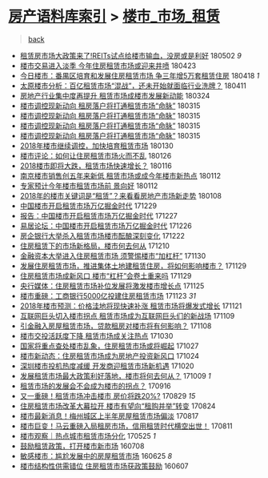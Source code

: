 [房产语料库索引](../../README.md)  > [楼市_市场_租赁](楼市_市场_租赁.md)
====
> [back](../README.md)

- [租赁房市场大政策来了!REITs试点给楼市输血，没房或是利好](http://jkwz.applinzi.com/ittc/7098518600082261002.html#%E7%A7%9F%E8%B5%81%E6%88%BF%E5%B8%82%E5%9C%BA%E5%A4%A7%E6%94%BF%E7%AD%96%E6%9D%A5%E4%BA%86%21REITs%E8%AF%95%E7%82%B9%E7%BB%99%E6%A5%BC%E5%B8%82%E8%BE%93%E8%A1%80%EF%BC%8C%E6%B2%A1%E6%88%BF%E6%88%96%E6%98%AF%E5%88%A9%E5%A5%BD) 180502 *9* 
- [楼市交易进入淡季 今年住房租赁市场或迎来井喷](http://jkwz.applinzi.com/ittc/7095187335501317126.html#%E6%A5%BC%E5%B8%82%E4%BA%A4%E6%98%93%E8%BF%9B%E5%85%A5%E6%B7%A1%E5%AD%A3+%E4%BB%8A%E5%B9%B4%E4%BD%8F%E6%88%BF%E7%A7%9F%E8%B5%81%E5%B8%82%E5%9C%BA%E6%88%96%E8%BF%8E%E6%9D%A5%E4%BA%95%E5%96%B7) 180423  
- [今日楼市：番禺区培育和发展住房租赁市场 争三年增5万套租赁住房](http://jkwz.applinzi.com/ittc/7093071730161746955.html#%E4%BB%8A%E6%97%A5%E6%A5%BC%E5%B8%82%EF%BC%9A%E7%95%AA%E7%A6%BA%E5%8C%BA%E5%9F%B9%E8%82%B2%E5%92%8C%E5%8F%91%E5%B1%95%E4%BD%8F%E6%88%BF%E7%A7%9F%E8%B5%81%E5%B8%82%E5%9C%BA+%E4%BA%89%E4%B8%89%E5%B9%B4%E5%A2%9E5%E4%B8%87%E5%A5%97%E7%A7%9F%E8%B5%81%E4%BD%8F%E6%88%BF) 180418 *1* 
- [太原楼市分析：百亿租赁市场“混战”，还未开始就面临行业洗牌？](http://jkwz.applinzi.com/ittc/7090661628733555722.html#%E5%A4%AA%E5%8E%9F%E6%A5%BC%E5%B8%82%E5%88%86%E6%9E%90%EF%BC%9A%E7%99%BE%E4%BA%BF%E7%A7%9F%E8%B5%81%E5%B8%82%E5%9C%BA%E2%80%9C%E6%B7%B7%E6%88%98%E2%80%9D%EF%BC%8C%E8%BF%98%E6%9C%AA%E5%BC%80%E5%A7%8B%E5%B0%B1%E9%9D%A2%E4%B8%B4%E8%A1%8C%E4%B8%9A%E6%B4%97%E7%89%8C%EF%BC%9F) 180411  
- [房地产行业集中度再提升 租赁市场成楼市发展新动能](http://jkwz.applinzi.com/ittc/7083998799536325639.html#%E6%88%BF%E5%9C%B0%E4%BA%A7%E8%A1%8C%E4%B8%9A%E9%9B%86%E4%B8%AD%E5%BA%A6%E5%86%8D%E6%8F%90%E5%8D%87+%E7%A7%9F%E8%B5%81%E5%B8%82%E5%9C%BA%E6%88%90%E6%A5%BC%E5%B8%82%E5%8F%91%E5%B1%95%E6%96%B0%E5%8A%A8%E8%83%BD) 180324  
- [楼市调控现新动向 租房落户将打通租赁市场“命脉”](http://jkwz.applinzi.com/ittc/7080705112047879174.html#%E6%A5%BC%E5%B8%82%E8%B0%83%E6%8E%A7%E7%8E%B0%E6%96%B0%E5%8A%A8%E5%90%91+%E7%A7%9F%E6%88%BF%E8%90%BD%E6%88%B7%E5%B0%86%E6%89%93%E9%80%9A%E7%A7%9F%E8%B5%81%E5%B8%82%E5%9C%BA%E2%80%9C%E5%91%BD%E8%84%89%E2%80%9D) 180315  
- [楼市调控现新动向 租房落户将打通租赁市场“命脉”](http://jkwz.applinzi.com/ittc/7080711509028373510.html#%E6%A5%BC%E5%B8%82%E8%B0%83%E6%8E%A7%E7%8E%B0%E6%96%B0%E5%8A%A8%E5%90%91+%E7%A7%9F%E6%88%BF%E8%90%BD%E6%88%B7%E5%B0%86%E6%89%93%E9%80%9A%E7%A7%9F%E8%B5%81%E5%B8%82%E5%9C%BA%E2%80%9C%E5%91%BD%E8%84%89%E2%80%9D) 180315  
- [楼市调控现新动向 租房落户将打通租赁市场“命脉”](http://jkwz.applinzi.com/ittc/7080649326487667723.html#%E6%A5%BC%E5%B8%82%E8%B0%83%E6%8E%A7%E7%8E%B0%E6%96%B0%E5%8A%A8%E5%90%91+%E7%A7%9F%E6%88%BF%E8%90%BD%E6%88%B7%E5%B0%86%E6%89%93%E9%80%9A%E7%A7%9F%E8%B5%81%E5%B8%82%E5%9C%BA%E2%80%9C%E5%91%BD%E8%84%89%E2%80%9D) 180315  
- [楼市调控现新动向 租房落户将打通租赁市场“命脉”](http://jkwz.applinzi.com/ittc/7080648910672757770.html#%E6%A5%BC%E5%B8%82%E8%B0%83%E6%8E%A7%E7%8E%B0%E6%96%B0%E5%8A%A8%E5%90%91+%E7%A7%9F%E6%88%BF%E8%90%BD%E6%88%B7%E5%B0%86%E6%89%93%E9%80%9A%E7%A7%9F%E8%B5%81%E5%B8%82%E5%9C%BA%E2%80%9C%E5%91%BD%E8%84%89%E2%80%9D) 180315  
- [2018年楼市继续调控，加快培育租赁市场](http://jkwz.applinzi.com/ittc/7064312651394319367.html#2018%E5%B9%B4%E6%A5%BC%E5%B8%82%E7%BB%A7%E7%BB%AD%E8%B0%83%E6%8E%A7%EF%BC%8C%E5%8A%A0%E5%BF%AB%E5%9F%B9%E8%82%B2%E7%A7%9F%E8%B5%81%E5%B8%82%E5%9C%BA) 180130  
- [楼市评论：如何让住房租赁市场火而不乱](http://jkwz.applinzi.com/ittc/7062821325821707275.html#%E6%A5%BC%E5%B8%82%E8%AF%84%E8%AE%BA%EF%BC%9A%E5%A6%82%E4%BD%95%E8%AE%A9%E4%BD%8F%E6%88%BF%E7%A7%9F%E8%B5%81%E5%B8%82%E5%9C%BA%E7%81%AB%E8%80%8C%E4%B8%8D%E4%B9%B1) 180126  
- [2018楼市即将大跌，租赁市场快速增长？](http://jkwz.applinzi.com/ittc/7059285022605837328.html#2018%E6%A5%BC%E5%B8%82%E5%8D%B3%E5%B0%86%E5%A4%A7%E8%B7%8C%EF%BC%8C%E7%A7%9F%E8%B5%81%E5%B8%82%E5%9C%BA%E5%BF%AB%E9%80%9F%E5%A2%9E%E9%95%BF%EF%BC%9F) 180116  
- [南京楼市销售创五年来新低 租赁市场或成今年楼市新热点](http://jkwz.applinzi.com/ittc/7057633485559170065.html#%E5%8D%97%E4%BA%AC%E6%A5%BC%E5%B8%82%E9%94%80%E5%94%AE%E5%88%9B%E4%BA%94%E5%B9%B4%E6%9D%A5%E6%96%B0%E4%BD%8E+%E7%A7%9F%E8%B5%81%E5%B8%82%E5%9C%BA%E6%88%96%E6%88%90%E4%BB%8A%E5%B9%B4%E6%A5%BC%E5%B8%82%E6%96%B0%E7%83%AD%E7%82%B9) 180112  
- [专家预计今年楼市租赁市场前 景向好](http://jkwz.applinzi.com/ittc/7057628385818182673.html#%E4%B8%93%E5%AE%B6%E9%A2%84%E8%AE%A1%E4%BB%8A%E5%B9%B4%E6%A5%BC%E5%B8%82%E7%A7%9F%E8%B5%81%E5%B8%82%E5%9C%BA%E5%89%8D+%E6%99%AF%E5%90%91%E5%A5%BD) 180112  
- [2018年的楼市关键词是“租赁”？来看看房地产市场新走势](http://jkwz.applinzi.com/ittc/7056240146024760330.html#2018%E5%B9%B4%E7%9A%84%E6%A5%BC%E5%B8%82%E5%85%B3%E9%94%AE%E8%AF%8D%E6%98%AF%E2%80%9C%E7%A7%9F%E8%B5%81%E2%80%9D%EF%BC%9F%E6%9D%A5%E7%9C%8B%E7%9C%8B%E6%88%BF%E5%9C%B0%E4%BA%A7%E5%B8%82%E5%9C%BA%E6%96%B0%E8%B5%B0%E5%8A%BF) 180108  
- [中国楼市开启租赁市场万亿掘金时代](http://jkwz.applinzi.com/ittc/7052436480629146640.html#%E4%B8%AD%E5%9B%BD%E6%A5%BC%E5%B8%82%E5%BC%80%E5%90%AF%E7%A7%9F%E8%B5%81%E5%B8%82%E5%9C%BA%E4%B8%87%E4%BA%BF%E6%8E%98%E9%87%91%E6%97%B6%E4%BB%A3) 171229  
- [报告：中国楼市开启租赁市场万亿掘金时代](http://jkwz.applinzi.com/ittc/7051687393780827153.html#%E6%8A%A5%E5%91%8A%EF%BC%9A%E4%B8%AD%E5%9B%BD%E6%A5%BC%E5%B8%82%E5%BC%80%E5%90%AF%E7%A7%9F%E8%B5%81%E5%B8%82%E5%9C%BA%E4%B8%87%E4%BA%BF%E6%8E%98%E9%87%91%E6%97%B6%E4%BB%A3) 171227  
- [易居论坛：中国楼市开启租赁市场万亿掘金时代](http://jkwz.applinzi.com/ittc/7051402818609480721.html#%E6%98%93%E5%B1%85%E8%AE%BA%E5%9D%9B%EF%BC%9A%E4%B8%AD%E5%9B%BD%E6%A5%BC%E5%B8%82%E5%BC%80%E5%90%AF%E7%A7%9F%E8%B5%81%E5%B8%82%E5%9C%BA%E4%B8%87%E4%BA%BF%E6%8E%98%E9%87%91%E6%97%B6%E4%BB%A3) 171226  
- [房企银行大举杀入租赁市场楼市酝酿深刻变化](http://jkwz.applinzi.com/ittc/7049776393913631760.html#%E6%88%BF%E4%BC%81%E9%93%B6%E8%A1%8C%E5%A4%A7%E4%B8%BE%E6%9D%80%E5%85%A5%E7%A7%9F%E8%B5%81%E5%B8%82%E5%9C%BA%E6%A5%BC%E5%B8%82%E9%85%9D%E9%85%BF%E6%B7%B1%E5%88%BB%E5%8F%98%E5%8C%96) 171222  
- [住房租赁下的市场新格局，楼市何去何从](http://jkwz.applinzi.com/ittc/7045152438347105296.html#%E4%BD%8F%E6%88%BF%E7%A7%9F%E8%B5%81%E4%B8%8B%E7%9A%84%E5%B8%82%E5%9C%BA%E6%96%B0%E6%A0%BC%E5%B1%80%EF%BC%8C%E6%A5%BC%E5%B8%82%E4%BD%95%E5%8E%BB%E4%BD%95%E4%BB%8E) 171210  
- [金融资本大举进入住房租赁市场 须警惕楼市“加杠杆”](http://jkwz.applinzi.com/ittc/7041692056458626064.html#%E9%87%91%E8%9E%8D%E8%B5%84%E6%9C%AC%E5%A4%A7%E4%B8%BE%E8%BF%9B%E5%85%A5%E4%BD%8F%E6%88%BF%E7%A7%9F%E8%B5%81%E5%B8%82%E5%9C%BA+%E9%A1%BB%E8%AD%A6%E6%83%95%E6%A5%BC%E5%B8%82%E2%80%9C%E5%8A%A0%E6%9D%A0%E6%9D%86%E2%80%9D) 171130  
- [发展住房租赁市场，推进集体土地建租赁住房，将如何影响楼市？](http://jkwz.applinzi.com/ittc/7041414615810966545.html#%E5%8F%91%E5%B1%95%E4%BD%8F%E6%88%BF%E7%A7%9F%E8%B5%81%E5%B8%82%E5%9C%BA%EF%BC%8C%E6%8E%A8%E8%BF%9B%E9%9B%86%E4%BD%93%E5%9C%9F%E5%9C%B0%E5%BB%BA%E7%A7%9F%E8%B5%81%E4%BD%8F%E6%88%BF%EF%BC%8C%E5%B0%86%E5%A6%82%E4%BD%95%E5%BD%B1%E5%93%8D%E6%A5%BC%E5%B8%82%EF%BC%9F) 171129  
- [住房租赁市场成新风口 楼市“杠杆”会卷土重来吗](http://jkwz.applinzi.com/ittc/7041292561132553233.html#%E4%BD%8F%E6%88%BF%E7%A7%9F%E8%B5%81%E5%B8%82%E5%9C%BA%E6%88%90%E6%96%B0%E9%A3%8E%E5%8F%A3+%E6%A5%BC%E5%B8%82%E2%80%9C%E6%9D%A0%E6%9D%86%E2%80%9D%E4%BC%9A%E5%8D%B7%E5%9C%9F%E9%87%8D%E6%9D%A5%E5%90%97) 171129  
- [央行媒体：住房租赁市场补位发展将激发楼市增长点](http://jkwz.applinzi.com/ittc/7039791612043985937.html#%E5%A4%AE%E8%A1%8C%E5%AA%92%E4%BD%93%EF%BC%9A%E4%BD%8F%E6%88%BF%E7%A7%9F%E8%B5%81%E5%B8%82%E5%9C%BA%E8%A1%A5%E4%BD%8D%E5%8F%91%E5%B1%95%E5%B0%86%E6%BF%80%E5%8F%91%E6%A5%BC%E5%B8%82%E5%A2%9E%E9%95%BF%E7%82%B9) 171125  
- [楼市重磅：工商银行5000亿投建住房租赁市场](http://jkwz.applinzi.com/ittc/7039107230018831376.html#%E6%A5%BC%E5%B8%82%E9%87%8D%E7%A3%85%EF%BC%9A%E5%B7%A5%E5%95%86%E9%93%B6%E8%A1%8C5000%E4%BA%BF%E6%8A%95%E5%BB%BA%E4%BD%8F%E6%88%BF%E7%A7%9F%E8%B5%81%E5%B8%82%E5%9C%BA) 171123 *31* 
- [2018年楼市预测：价格洼地将现快速补涨 租赁市场将爆发式增长](http://jkwz.applinzi.com/ittc/7038459238836339728.html#2018%E5%B9%B4%E6%A5%BC%E5%B8%82%E9%A2%84%E6%B5%8B%EF%BC%9A%E4%BB%B7%E6%A0%BC%E6%B4%BC%E5%9C%B0%E5%B0%86%E7%8E%B0%E5%BF%AB%E9%80%9F%E8%A1%A5%E6%B6%A8+%E7%A7%9F%E8%B5%81%E5%B8%82%E5%9C%BA%E5%B0%86%E7%88%86%E5%8F%91%E5%BC%8F%E5%A2%9E%E9%95%BF) 171121  
- [互联网巨头切入楼市拐点 租赁市场成为互联网巨头们的新战场](http://jkwz.applinzi.com/ittc/7033962306965341201.html#%E4%BA%92%E8%81%94%E7%BD%91%E5%B7%A8%E5%A4%B4%E5%88%87%E5%85%A5%E6%A5%BC%E5%B8%82%E6%8B%90%E7%82%B9+%E7%A7%9F%E8%B5%81%E5%B8%82%E5%9C%BA%E6%88%90%E4%B8%BA%E4%BA%92%E8%81%94%E7%BD%91%E5%B7%A8%E5%A4%B4%E4%BB%AC%E7%9A%84%E6%96%B0%E6%88%98%E5%9C%BA) 171109  
- [引金融入房屋租赁市场，贷款租房对楼市将有何影响？](http://jkwz.applinzi.com/ittc/7033592318437884945.html#%E5%BC%95%E9%87%91%E8%9E%8D%E5%85%A5%E6%88%BF%E5%B1%8B%E7%A7%9F%E8%B5%81%E5%B8%82%E5%9C%BA%EF%BC%8C%E8%B4%B7%E6%AC%BE%E7%A7%9F%E6%88%BF%E5%AF%B9%E6%A5%BC%E5%B8%82%E5%B0%86%E6%9C%89%E4%BD%95%E5%BD%B1%E5%93%8D%EF%BC%9F) 171108  
- [楼市交投活跃度下降 租赁市场成关注热点](http://jkwz.applinzi.com/ittc/7030181481639576592.html#%E6%A5%BC%E5%B8%82%E4%BA%A4%E6%8A%95%E6%B4%BB%E8%B7%83%E5%BA%A6%E4%B8%8B%E9%99%8D+%E7%A7%9F%E8%B5%81%E5%B8%82%E5%9C%BA%E6%88%90%E5%85%B3%E6%B3%A8%E7%83%AD%E7%82%B9) 171030  
- [国家将重点查处楼市乱象，住房租赁市场或将崛起](http://jkwz.applinzi.com/ittc/7029061060294870033.html#%E5%9B%BD%E5%AE%B6%E5%B0%86%E9%87%8D%E7%82%B9%E6%9F%A5%E5%A4%84%E6%A5%BC%E5%B8%82%E4%B9%B1%E8%B1%A1%EF%BC%8C%E4%BD%8F%E6%88%BF%E7%A7%9F%E8%B5%81%E5%B8%82%E5%9C%BA%E6%88%96%E5%B0%86%E5%B4%9B%E8%B5%B7) 171027  
- [楼市新动态：住房租赁市场成为房地产投资新风口](http://jkwz.applinzi.com/ittc/7028068378911179793.html#%E6%A5%BC%E5%B8%82%E6%96%B0%E5%8A%A8%E6%80%81%EF%BC%9A%E4%BD%8F%E6%88%BF%E7%A7%9F%E8%B5%81%E5%B8%82%E5%9C%BA%E6%88%90%E4%B8%BA%E6%88%BF%E5%9C%B0%E4%BA%A7%E6%8A%95%E8%B5%84%E6%96%B0%E9%A3%8E%E5%8F%A3) 171024  
- [深圳楼市投机热度减缓 开发商迎租赁市场新机遇](http://jkwz.applinzi.com/ittc/7026501345752908816.html#%E6%B7%B1%E5%9C%B3%E6%A5%BC%E5%B8%82%E6%8A%95%E6%9C%BA%E7%83%AD%E5%BA%A6%E5%87%8F%E7%BC%93+%E5%BC%80%E5%8F%91%E5%95%86%E8%BF%8E%E7%A7%9F%E8%B5%81%E5%B8%82%E5%9C%BA%E6%96%B0%E6%9C%BA%E9%81%87) 171020  
- [发展租赁市场最大政策利好落地，楼市将何去何从？](http://jkwz.applinzi.com/ittc/7022467172100736016.html#%E5%8F%91%E5%B1%95%E7%A7%9F%E8%B5%81%E5%B8%82%E5%9C%BA%E6%9C%80%E5%A4%A7%E6%94%BF%E7%AD%96%E5%88%A9%E5%A5%BD%E8%90%BD%E5%9C%B0%EF%BC%8C%E6%A5%BC%E5%B8%82%E5%B0%86%E4%BD%95%E5%8E%BB%E4%BD%95%E4%BB%8E%EF%BC%9F) 171009 *1* 
- [租赁市场的发展会不会成为楼市的拐点？](http://jkwz.applinzi.com/ittc/7013921341298967569.html#%E7%A7%9F%E8%B5%81%E5%B8%82%E5%9C%BA%E7%9A%84%E5%8F%91%E5%B1%95%E4%BC%9A%E4%B8%8D%E4%BC%9A%E6%88%90%E4%B8%BA%E6%A5%BC%E5%B8%82%E7%9A%84%E6%8B%90%E7%82%B9%EF%BC%9F) 170916  
- [又一重磅！租赁市场冲击楼市 房价将跌20%?](http://jkwz.applinzi.com/ittc/7007253283658531857.html#%E5%8F%88%E4%B8%80%E9%87%8D%E7%A3%85%EF%BC%81%E7%A7%9F%E8%B5%81%E5%B8%82%E5%9C%BA%E5%86%B2%E5%87%BB%E6%A5%BC%E5%B8%82+%E6%88%BF%E4%BB%B7%E5%B0%86%E8%B7%8C20%25%3F) 170829 *15* 
- [住房租赁市场改革大幕拉开 楼市有望向“租购并举”转变](http://jkwz.applinzi.com/ittc/7005323020229674000.html#%E4%BD%8F%E6%88%BF%E7%A7%9F%E8%B5%81%E5%B8%82%E5%9C%BA%E6%94%B9%E9%9D%A9%E5%A4%A7%E5%B9%95%E6%8B%89%E5%BC%80+%E6%A5%BC%E5%B8%82%E6%9C%89%E6%9C%9B%E5%90%91%E2%80%9C%E7%A7%9F%E8%B4%AD%E5%B9%B6%E4%B8%BE%E2%80%9D%E8%BD%AC%E5%8F%98) 170824  
- [楼市最新消息！梅州城区上半年房屋租赁市场偏淡](http://jkwz.applinzi.com/ittc/7002739335739474961.html#%E6%A5%BC%E5%B8%82%E6%9C%80%E6%96%B0%E6%B6%88%E6%81%AF%EF%BC%81%E6%A2%85%E5%B7%9E%E5%9F%8E%E5%8C%BA%E4%B8%8A%E5%8D%8A%E5%B9%B4%E6%88%BF%E5%B1%8B%E7%A7%9F%E8%B5%81%E5%B8%82%E5%9C%BA%E5%81%8F%E6%B7%A1) 170817  
- [楼市巨变！马云重磅入局租房市场，信用租赁时代横空出世！](http://jkwz.applinzi.com/ittc/7000462179487450129.html#%E6%A5%BC%E5%B8%82%E5%B7%A8%E5%8F%98%EF%BC%81%E9%A9%AC%E4%BA%91%E9%87%8D%E7%A3%85%E5%85%A5%E5%B1%80%E7%A7%9F%E6%88%BF%E5%B8%82%E5%9C%BA%EF%BC%8C%E4%BF%A1%E7%94%A8%E7%A7%9F%E8%B5%81%E6%97%B6%E4%BB%A3%E6%A8%AA%E7%A9%BA%E5%87%BA%E4%B8%96%EF%BC%81) 170811  
- [楼市观察｜热点城市租赁市场分化](http://jkwz.applinzi.com/ittc/6971678561340490756.html#%E6%A5%BC%E5%B8%82%E8%A7%82%E5%AF%9F%EF%BD%9C%E7%83%AD%E7%82%B9%E5%9F%8E%E5%B8%82%E7%A7%9F%E8%B5%81%E5%B8%82%E5%9C%BA%E5%88%86%E5%8C%96) 170525 *1* 
- [鼓励租赁政策，打开楼市新市场](http://jkwz.applinzi.com/ittc/6852416517060428805.html#%E9%BC%93%E5%8A%B1%E7%A7%9F%E8%B5%81%E6%94%BF%E7%AD%96%EF%BC%8C%E6%89%93%E5%BC%80%E6%A5%BC%E5%B8%82%E6%96%B0%E5%B8%82%E5%9C%BA) 160708  
- [敏感楼市：尴尬发展中的房屋租赁市场](http://jkwz.applinzi.com/ittc/6847676313955206148.html#%E6%95%8F%E6%84%9F%E6%A5%BC%E5%B8%82%EF%BC%9A%E5%B0%B4%E5%B0%AC%E5%8F%91%E5%B1%95%E4%B8%AD%E7%9A%84%E6%88%BF%E5%B1%8B%E7%A7%9F%E8%B5%81%E5%B8%82%E5%9C%BA) 160625 *8* 
- [楼市结构性供需错位 住房租赁市场获政策鼓励](http://jkwz.applinzi.com/ittc/6841023575464870917.html#%E6%A5%BC%E5%B8%82%E7%BB%93%E6%9E%84%E6%80%A7%E4%BE%9B%E9%9C%80%E9%94%99%E4%BD%8D+%E4%BD%8F%E6%88%BF%E7%A7%9F%E8%B5%81%E5%B8%82%E5%9C%BA%E8%8E%B7%E6%94%BF%E7%AD%96%E9%BC%93%E5%8A%B1) 160607  
